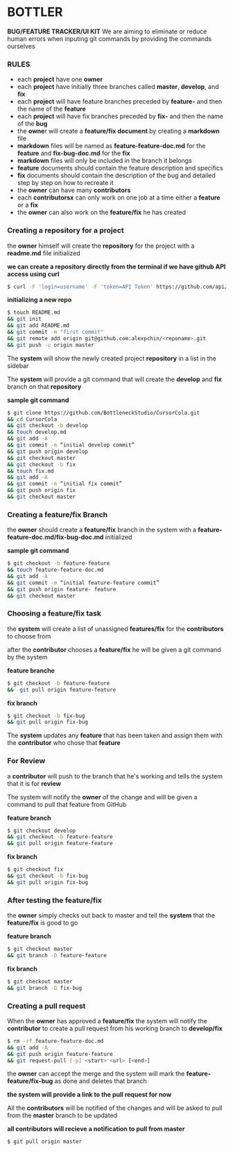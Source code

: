 # BOTTLER
**BUG/FEATURE TRACKER/UI KIT**
We are aiming to eliminate or reduce human errors when inputing git commands by providing the commands ourselves

### RULES

 - each **project** have one **owner**
 - each **project** have initially three branches called **master**, **develop**, and **fix**
 - each **project** will have feature branches preceded by **feature-** and then the name of the **feature**
 - each **project** will have fix branches preceded by **fix-** and then the name of the **bug**
 - the **owne**r will create a **feature/fix document** by creating a **markdown** file
 - **markdown** files will be named as **feature-feature-doc.md** for the **feature** and **fix-bug-doc.md** for the **fix**
 - **markdown** files will only be included in the branch it belongs
 - **feature** documents should contain the feature description and specifics
 - **fix** documents should contain the description of the bug and detailed step by step on how to recreate it
 - the **owner** can have many **contributors**
 - each **contributorsx** can only work on one job at a time either a **feature** or a **fix**
 - the **owner** can also work on the **feature/fix** he has created


### Creating a repository for a project

the **owner** himself will create the **repository** for the project with a **readme.md** file initialized

**we can create a repository directly from the terminal if we have github API access using curl**

```sh
$ curl -F 'login=username' -F 'token=API Token' https://github.com/api/v2/yaml/repos/create -F name=reponame
```

**initializing a new repo**
```sh
$ touch README.md 
&& git init 
&& git add README.md
&& git commit -m "first commit" 
&& git remote add origin git@github.com:alexpchin/<reponame>.git 
&& git push -u origin master
```

The **system** will show the newly created project **repository** in a list in the sidebar

The **system** will provide a git command that will create the **develop** and **fix** branch on that **repository**

**sample git command**
```sh
$ git clone https://github.com/BottleneckStudio/CursorCola.git 
&& cd CursorCola 
&& git checkout -b develop 
&& touch develop.md 
&& git add -A 
&& git commit -m “initial develop commit” 
&& git push origin develop 
&& git checkout master 
&& git checkout -b fix 
&& touch fix.md 
&& git add -A 
&& git commit -m “initial fix commit” 
&& git push origin fix 
&& git checkout master
```

### Creating a feature/fix Branch

the **owner** should create a **feature/fix** branch in the system with a **feature-feature-doc.md/fix-bug-doc.md** initialized

**sample git command**
```sh
$ git checkout -b feature-feature 
&& touch feature-feature-doc.md 
&& git add -A 
&& git commit -m “initial feature-feature commit” 
&& git push origin feature-	feature 
&& git checkout master
```
### Choosing a feature/fix task
the **system** will create a list of unassigned **features/fix** for the **contributors** to choose from

after the **contributor** chooses a **feature/fix** he will be given a git command by the system

**feature branche**
```sh
$ git checkout -b feature-feature 
&&  git pull origin feature-feature 
```
**fix branch**
```sh
$ git checkout -b fix-bug 
&& git pull origin fix-bug
```
The **system** updates any **feature** that has been taken and assign them with the **contributor** who chose that **feature**

### For Review
a **contributor** will push to the branch that he's working and tells the system that it is for **review**

The system will notify the **owner** of the change and will be given a command to pull that feature from GitHub 

**feature branch**
```sh
$ git checkout develop 
&& git checkout -b feature-feature 
&& git pull origin feature-feature
```
**fix branch**
```sh	
$ git checkout fix 
&& git checkout -b fix-bug 
&& git pull origin fix-bug
```

### After testing the feature/fix

the **owner** simply checks out back to master and tell the **system** that the **feature/fix** is good to go

**feature branch**
```sh
$ git checkout master 
&& git branch -D feature-feature
```

**fix branch**
```sh
$ git checkout master 
&& git branch -D fix-bug
```

### Creating a pull request

When the **owner** has approved a **feature/fix** the system will notify the **contributor** to create a pull request from his working branch to **develop/fix**

```sh
$ rm -rf feature-feature-doc.md 
&& git add -A 
&& git push origin feature-feature 
&& git request-pull [-p] <start> <url> [<end>]
````

the **owner** can accept the merge and the system will mark the **feature-feature/fix-bug** as done and deletes that branch

**the system will provide a link to the pull request for now**

All the **contributors** will be notified of the changes and will be asked to pull from the **master** branch to be updated

**all contributors will recieve a notification to pull from master**
```sh
$ git pull origin master
```
